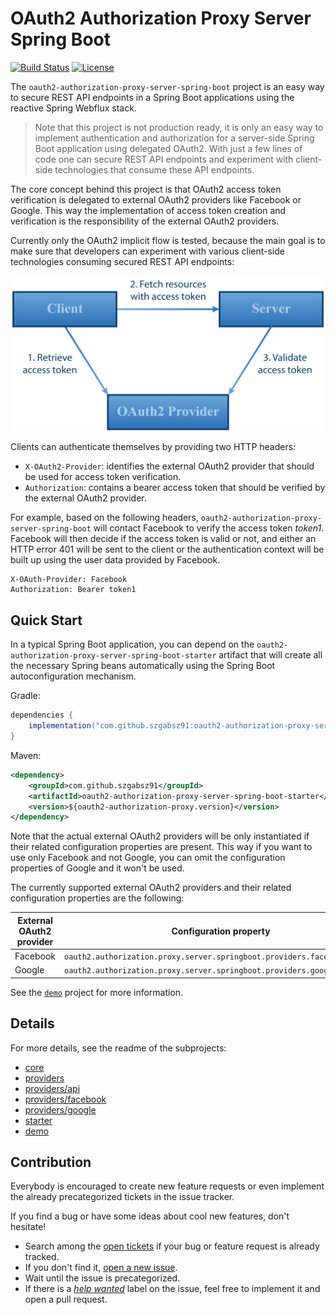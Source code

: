 # OAuth2 Authorization Proxy Server Spring Boot


[![Build Status](https://img.shields.io/circleci/project/github/szgabsz91/oauth2-authorization-proxy-server-spring-boot/master.svg)](https://circleci.com/gh/szgabsz91/workflows/oauth2-authorization-proxy-server-spring-boot)
[![License](https://img.shields.io/github/license/szgabsz91/oauth2-authorization-proxy-server-spring-boot.svg)](https://github.com/szgabsz91/oauth2-authorization-proxy-server-spring-boot/blob/master/LICENSE)

The `oauth2-authorization-proxy-server-spring-boot` project is an easy way to secure REST API endpoints in a Spring Boot
applications using the reactive Spring Webflux stack.

> Note that this project is not production ready, it is only an easy way to implement authentication and authorization
> for a server-side Spring Boot application using delegated OAuth2. With just a few lines of code one can secure REST
> API endpoints and experiment with client-side technologies that consume these API endpoints.

The core concept behind this project is that OAuth2 access token verification is delegated to external
OAuth2 providers like Facebook or Google. This way the implementation of access token creation and verification is the
responsibility of the external OAuth2 providers.

Currently only the OAuth2 implicit flow is tested, because the main goal is to make sure that developers can
experiment with various client-side technologies consuming secured REST API endpoints:

<p align="center">
    <img src="docs/architecture.png" alt="Architecture" title="Architecture" width="500">
</p>

Clients can authenticate themselves by providing two HTTP headers:

* `X-OAuth2-Provider`: identifies the external OAuth2 provider that should be used for access token verification.
* `Authorization`: contains a bearer access token that should be verified by the external OAuth2 provider.

For example, based on the following headers, `oauth2-authorization-proxy-server-spring-boot` will contact Facebook to
verify the access token *token1*. Facebook will then decide if the access token is valid or not, and either an HTTP
error 401 will be sent to the client or the authentication context will be built up using the user data provided by
Facebook.

```
X-OAuth-Provider: Facebook
Authorization: Bearer token1
```

## Quick Start

In a typical Spring Boot application, you can depend on the `oauth2-authorization-proxy-server-spring-boot-starter`
artifact that will create all the necessary Spring beans automatically using the Spring Boot autoconfiguration
mechanism.

Gradle:

```groovy
dependencies {
    implementation("com.github.szgabsz91:oauth2-authorization-proxy-server-spring-boot-starter:${oauth2AuthorizationProxyVersion}")
}
```

Maven:

```xml
<dependency>
    <groupId>com.github.szgabsz91</groupId>
    <artifactId>oauth2-authorization-proxy-server-spring-boot-starter</artifactId>
    <version>${oauth2-authorization-proxy.version}</version>
</dependency>
```

Note that the actual external OAuth2 providers will be only instantiated if their related configuration properties are
present. This way if you want to use only Facebook and not Google, you can omit the configuration properties of Google
and it won't be used.

The currently supported external OAuth2 providers and their related configuration properties are the following:

| External OAuth2 provider | Configuration property                                                   |
|--------------------------|--------------------------------------------------------------------------|
| Facebook                 | `oauth2.authorization.proxy.server.springboot.providers.facebook.appId`  |
| Google                   | `oauth2.authorization.proxy.server.springboot.providers.google.clientId` |

See the [`demo`](demo) project for more information.

## Details

For more details, see the readme of the subprojects:

* [core](core)
* [providers](providers)
* [providers/api](providers/api)
* [providers/facebook](providers/facebook)
* [providers/google](providers/google)
* [starter](starter)
* [demo](demo)

## Contribution

Everybody is encouraged to create new feature requests or even implement the already precategorized tickets in the
issue tracker.

If you find a bug or have some ideas about cool new features, don't hesitate!

* Search among the
    [open tickets](https://github.com/szgabsz91/oauth2-authorization-proxy-server-spring-boot/issues)
    if your bug or feature request is already tracked.
* If you don't find it,
    [open a new issue](https://github.com/szgabsz91/oauth2-authorization-proxy-server-spring-boot/issues/new).
* Wait until the issue is precategorized.
* If there is a
    *[help wanted](https://github.com/szgabsz91/oauth2-authorization-proxy-server-spring-boot/labels/help%20wanted)*
    label on the issue, feel free to implement it and open a pull request.
